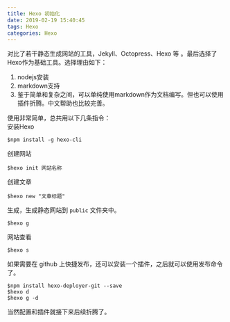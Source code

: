 ```yaml
---
title: Hexo 初始化
date: 2019-02-19 15:40:45
tags: Hexo
categories: Hexo
---
```

对比了若干静态生成网站的工具，Jekyll、Octopress、Hexo 等 。最后选择了Hexo作为基础工具。选择理由如下：
1. nodejs安装
2. markdown支持
3. 鉴于简单和复杂之间，可以单纯使用markdown作为文档编写。但也可以使用插件折腾。中文帮助也比较完善。
 
使用非常简单，总共用以下几条指令：  
安装Hexo
```
$npm install -g hexo-cli
```
创建网站
```
$hexo init 网站名称
```
创建文章
```
$hexo new "文章标题"
```
生成，生成静态网站到 `public` 文件夹中。
```
$hexo g
```
网站查看
```
$hexo s
```
如果需要在 github 上快捷发布，还可以安装一个插件，之后就可以使用发布命令了。
```
$npm install hexo-deployer-git --save
$hexo d
$hexo g -d
```
当然配置和插件就接下来后续折腾了。
